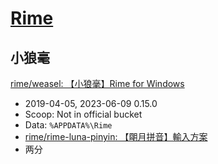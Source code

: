 # [Rime](https://rime.im/)
## 小狼毫
[rime/weasel: 【小狼毫】Rime for Windows](https://github.com/rime/weasel)
- 2019-04-05, 2023-06-09 0.15.0
- Scoop: Not in official bucket
- Data: `%APPDATA%\Rime`
- [rime/rime-luna-pinyin: 【朙月拼音】輸入方案](https://github.com/rime/rime-luna-pinyin)
- 两分
